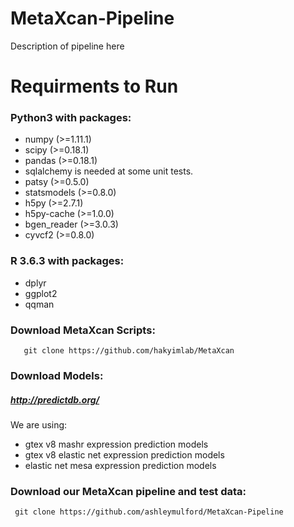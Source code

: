 # MetaXcan-Pipeline
Description of pipeline here

# Requirments to Run
### Python3 with packages:
- numpy (>=1.11.1)
- scipy (>=0.18.1)
- pandas (>=0.18.1)
- sqlalchemy is needed at some unit tests.
- patsy (>=0.5.0)
- statsmodels (>=0.8.0)
- h5py (>=2.7.1)
- h5py-cache (>=1.0.0)
- bgen_reader (>=3.0.3)
- cyvcf2 (>=0.8.0)

### R 3.6.3 with packages:
- dplyr
- ggplot2
- qqman

### Download MetaXcan Scripts:
 
       git clone https://github.com/hakyimlab/MetaXcan
       
### Download Models:
##### http://predictdb.org/
We are using:
- gtex v8 mashr expression prediction models
- gtex v8 elastic net expression prediction models
- elastic net mesa expression prediction models


### Download our MetaXcan pipeline and test data:

     git clone https://github.com/ashleymulford/MetaXcan-Pipeline

    
    

